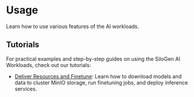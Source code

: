 # Usage

Learn how to use various features of the AI workloads.

## Tutorials

For practical examples and step-by-step guides on using the SiloGen AI Workloads, check out our tutorials:

- [Deliver Resources and Finetune](tutorials/deliver-resources-and-finetune.md): Learn how to download models and data to cluster MinIO storage, run finetuning jobs, and deploy inference services.

